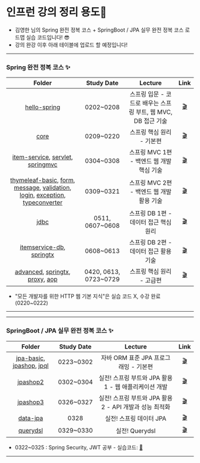 # 인프런 강의 정리 용도💪

- 김영한 님의 Spring 완전 정복 코스 + SpringBoot / JPA 실무 완전 정복 코스 로드맵 실습 코드입니다! 😎
- 강의 완강 이후 아래 테이블에 업로드 할 예정입니다!

***
### Spring 완전 정복 코스 ✨
|__Folder__|__Study Date__|__Lecture__|__Link__|
|:---:|:---:|:---:|:---:|
|[hello-spring](https://github.com/Cl8D/spring-practice/tree/main/hello-spring)|0202~0208|스프링 입문 - 코드로 배우는 스프링 부트, 웹 MVC, DB 접근 기술|[🎬](https://inf.run/ZSt2)|
|[core](https://github.com/Cl8D/spring-practice/tree/main/core)|0209~0220|스프링 핵심 원리 - 기본편|[🎬](https://inf.run/xStb)|
|[item-service](https://github.com/Cl8D/spring-practice/tree/main/item-service/item-service), [servlet](https://github.com/Cl8D/spring-practice/tree/main/servlet), [springmvc](https://github.com/Cl8D/spring-practice/tree/main/springmvc)|0304~0308|스프링 MVC 1편 - 백엔드 웹 개발 핵심 기술|[🎬](https://inf.run/wSFR)|
|[thymeleaf-basic](https://github.com/Cl8D/spring-practice/tree/main/thymeleaf-basic), [form](https://github.com/Cl8D/spring-practice/tree/main/form), [message](https://github.com/Cl8D/spring-practice/tree/main/message), [validation](https://github.com/Cl8D/spring-practice/tree/main/validation), [login](https://github.com/Cl8D/spring-practice/tree/main/login), [exception](https://github.com/Cl8D/spring-practice/tree/main/exception), [typeconverter](https://github.com/Cl8D/spring-practice/tree/main/typeconverter)|0309~0321|스프링 MVC 2편 - 백엔드 웹 개발 활용 기술|[🎬](https://inf.run/7sz4)|
|[jdbc](https://github.com/Cl8D/spring-practice/tree/main/jdbc)|0511, 0607~0608|스프링 DB 1편 - 데이터 접근 핵심 원리|[🎬](https://inf.run/Wys3)|
|[itemservice-db](https://github.com/Cl8D/spring-practice/tree/main/itemservice-db), [springtx](https://github.com/Cl8D/spring-practice/tree/main/springtx)|0608~0613|스프링 DB 2편 - 데이터 접근 활용 기술|[🎬](https://inf.run/SL1C)|
|[advanced](https://github.com/Cl8D/spring-practice/tree/main/advanced), [springtx](https://github.com/Cl8D/spring-practice/tree/main/springtx), [proxy](https://github.com/Cl8D/spring-practice/tree/main/proxy), [aop](https://github.com/Cl8D/spring-practice/tree/main/aop/aop)|0420, 0613, 0723~0729|스프링 핵심 원리 - 고급편|[🎬](https://inf.run/T8uS)|
- "모든 개발자를 위한 HTTP 웹 기본 지식"은 실습 코드 X, 수강 완료 (0220~0222)
***

***
### SpringBoot / JPA 실무 완전 정복 코스 ✨
|__Folder__|__Study Date__|__Lecture__|__Link__|
|:---:|:---:|:---:|:---:|
|[jpa-basic](https://github.com/Cl8D/spring-practice/tree/main/jpa-basic), [jpashop](https://github.com/Cl8D/spring-practice/tree/main/jpashop), [jpql](https://github.com/Cl8D/spring-practice/tree/main/jpql)|0223~0302|자바 ORM 표준 JPA 프로그래밍 - 기본편|[🎬](https://inf.run/h49k)|
|[jpashop2](https://github.com/Cl8D/spring-practice/tree/main/jpashop2)|0302~0304|실전! 스프링 부트와 JPA 활용1 - 웹 애플리케이션 개발|[🎬](https://inf.run/iz9N)|
|[jpashop3](https://github.com/Cl8D/spring-practice/tree/main/jpashop3/jpashop3)|0326~0327|실전! 스프링 부트와 JPA 활용2 - API 개발과 성능 최적화|[🎬](https://inf.run/EJtA)|
|[data-jpa](https://github.com/Cl8D/spring-practice/tree/main/data-jpa)|0328|실전! 스프링 데이터 JPA|[🎬](https://inf.run/we4h)|
|[querydsl](https://github.com/Cl8D/spring-practice/tree/main/querydsl/querydsl)|0329~0330|실전! Querydsl|[🎬](https://inf.run/wSQg)|
- 0322~0325 : Spring Security, JWT 공부 - 실습코드: [📁](https://github.com/Cl8D/SpringSecurity)
***
